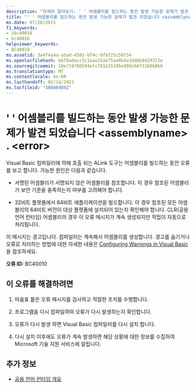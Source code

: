 ```yaml
---
description: "자세히 알아보기: ' ' 어셈블리를 빌드하는 동안 발생 가능한 문제가 발견 되었습니다 <assemblyname> . <error>"
title: "' ' 어셈블리를 빌드하는 동안 발생 가능한 문제가 발견 되었습니다 <assemblyname> . <error>"
ms.date: 07/20/2015
f1_keywords:
- vbc40010
- bc40010
helpviewer_keywords:
- BC40010
ms.assetid: 3a4f4a4a-a5ad-4501-bf4c-0fbf25c50734
ms.openlocfilehash: b6f8adacc5c1aae31ab75ae0bda3ddbb8429372e
ms.sourcegitcommit: 10e719780594efc781b15295e499c66f316068b8
ms.translationtype: MT
ms.contentlocale: ko-KR
ms.lasthandoff: 02/14/2021
ms.locfileid: "100469892"
---
```

# <a name="possible-problem-detected-while-building-assembly-assemblyname-error"></a>' ' 어셈블리를 빌드하는 동안 발생 가능한 문제가 발견 되었습니다 \<assemblyname> . \<error>

Visual Basic 컴파일러에 의해 호출 되는 ALink 도구는 어셈블리를 빌드하는 동안 오류를 보고 합니다. 가능한 원인은 다음과 같습니다.  
  
- 서명된 어셈블리가 서명되지 않은 어셈블리를 참조합니다. 이 경우 참조된 어셈블리가 보안 기준을 충족하는지 여부를 고려해야 합니다.  
  
- 32비트 플랫폼에서 64비트 애플리케이션을 빌드합니다. 이 경우 참조된 모든 어셈블리의 64비트 버전이 대상 플랫폼에 설치되어 있는지 확인해야 합니다. CLR(공용 언어 런타임) 어셈블리의 경우 이 오류 메시지가 계속 생성되지만 작업이 자동으로 처리됩니다.  
  
 이 메시지는 경고입니다. 컴파일러는 계속해서 어셈블리를 생성합니다. 경고를 숨기거나 오류로 처리하는 방법에 대한 자세한 내용은 [Configuring Warnings in Visual Basic](/visualstudio/ide/configuring-warnings-in-visual-basic)을 참조하세요.  
  
 **오류 ID:** BC40010  
  
## <a name="to-correct-this-error"></a>이 오류를 해결하려면  
  
1. 따옴표 붙은 오류 메시지를 검사하고 적절한 조치를 수행합니다.  
  
2. 프로그램을 다시 컴파일하여 오류가 다시 발생하는지 확인합니다.  
  
3. 오류가 다시 발생 하면 Visual Basic 컴파일러를 다시 설치 합니다.  
  
4. 다시 설치 이후에도 오류가 계속 발생하면 해당 상황에 대한 정보를 수집하여 Microsoft 기술 지원 서비스에 알립니다.  
  
## <a name="see-also"></a>추가 정보

- [공용 언어 런타임 개요](../../standard/clr.md)
